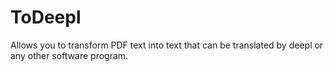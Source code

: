 # ToDeepl
Allows you to transform PDF text into text that can be translated by deepl or any other software program.
